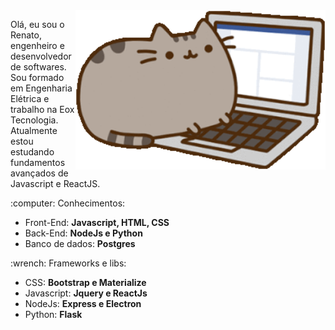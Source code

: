 <img src="https://github.com/renatogual/renatogual/blob/main/imagens/gifcapagato.gif" min-width="400px" max-width="400px" width="400px" align="right" alt="gif de capa">

<p align="left"> 
  Olá, eu sou o Renato, engenheiro e desenvolvedor de softwares.<br>
  Sou formado em Engenharia Elétrica e trabalho na Eox Tecnologia.<br>
  Atualmente estou estudando fundamentos avançados de Javascript e ReactJS.
</p>

<p align="left">
  :computer: Conhecimentos:
    <ul>
        <li> Front-End: <strong> Javascript, HTML, CSS </strong> </li>
        <li> Back-End: <strong> NodeJs e Python </strong> </li>
        <li> Banco de dados: <strong> Postgres </strong> </li>
    </ul>
</p>

<p align="left">
  :wrench: Frameworks e libs: 
    <ul>
        <li> CSS: <strong> Bootstrap e Materialize </strong> </li>
        <li> Javascript: <strong> Jquery e ReactJs </strong> </li>
        <li> NodeJs: <strong> Express e Electron </strong> </li>
        <li> Python: <strong> Flask </strong> </li>
</p>
